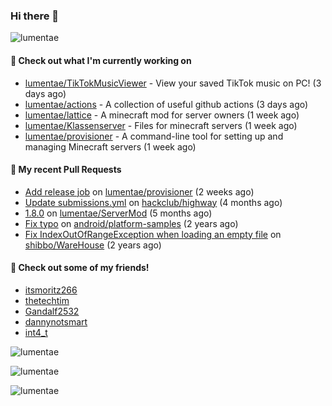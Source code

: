 ### Hi there 👋

<img src="https://count.getloli.com/@lumentae?name=lumentae&theme=booru-lisu&padding=7&offset=0&align=top&scale=1&pixelated=1&darkmode=auto" alt="lumentae" />

#### 👷 Check out what I'm currently working on

- [lumentae/TikTokMusicViewer](https://github.com/lumentae/TikTokMusicViewer) - View your saved TikTok music on PC! (3 days ago)
- [lumentae/actions](https://github.com/lumentae/actions) - A collection of useful github actions (3 days ago)
- [lumentae/lattice](https://github.com/lumentae/lattice) - A minecraft mod for server owners (1 week ago)
- [lumentae/Klassenserver](https://github.com/lumentae/Klassenserver) - Files for minecraft servers (1 week ago)
- [lumentae/provisioner](https://github.com/lumentae/provisioner) - A command-line tool for setting up and managing Minecraft servers (1 week ago)

#### 🔨 My recent Pull Requests

- [Add release job](https://github.com/lumentae/provisioner/pull/1) on [lumentae/provisioner](https://github.com/lumentae/provisioner) (2 weeks ago)
- [Update submissions.yml](https://github.com/hackclub/highway/pull/621) on [hackclub/highway](https://github.com/hackclub/highway) (4 months ago)
- [1.8.0](https://github.com/lumentae/ServerMod/pull/1) on [lumentae/ServerMod](https://github.com/lumentae/ServerMod) (5 months ago)
- [Fix typo](https://github.com/android/platform-samples/pull/161) on [android/platform-samples](https://github.com/android/platform-samples) (2 years ago)
- [Fix IndexOutOfRangeException when loading an empty file](https://github.com/shibbo/WareHouse/pull/1) on [shibbo/WareHouse](https://github.com/shibbo/WareHouse) (2 years ago)

#### 👯 Check out some of my friends!
- [itsmoritz266](https://github.com/itsmoritz266)
- [thetechtim](https://github.com/thetechtim)
- [Gandalf2532](https://github.com/Gandalf2532)
- [dannynotsmart](https://github.com/dannynotsmart)
- [int4_t](https://github.com/RewardedIvan)

<p style="width:100%"><img align="center" src="https://github-readme-stats.vercel.app/api?username=lumentae&count_private=true&theme=github_dark&show_icons=true&border_color=4C8EDA&include_all_commits=true&border_radius=12" alt="lumentae" /></p>
<p style="width:100%"><img align="center" src="https://github-readme-stats.vercel.app/api/top-langs/?username=lumentae&theme=github_dark&layout=compact&border_color=4C8EDA&card_width=445&border_radius=12" alt="lumentae" /></p>
<p style="width:100%"><img align="left" src="https://github-readme-stats.hackclub.dev/api/wakatime?username=2366&api_domain=hackatime.hackclub.com&&custom_title=Hackatime+Stats&layout=compact&cache_seconds=0&langs_count=8&theme=github_dark&border_radius=12&border_color=4C8EDA" alt="lumentae" /></p>
